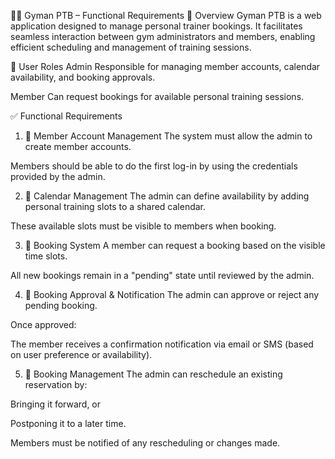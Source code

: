 🏋️‍♂️ Gyman PTB – Functional Requirements
📘 Overview
Gyman PTB is a web application designed to manage personal trainer bookings. It facilitates seamless interaction between gym administrators and members, enabling efficient scheduling and management of training sessions.

👥 User Roles
Admin
Responsible for managing member accounts, calendar availability, and booking approvals.

Member
Can request bookings for available personal training sessions.

✅ Functional Requirements
1. 🔐 Member Account Management
The system must allow the admin to create member accounts.

Members should be able to do the first log-in by using the credentials provided by the admin.

2. 📅 Calendar Management
The admin can define availability by adding personal training slots to a shared calendar.

These available slots must be visible to members when booking.

3. 📝 Booking System
A member can request a booking based on the visible time slots.

All new bookings remain in a "pending" state until reviewed by the admin.

4. 📩 Booking Approval & Notification
The admin can approve or reject any pending booking.

Once approved:

The member receives a confirmation notification via email or SMS (based on user preference or availability).

5. 🔄 Booking Management
The admin can reschedule an existing reservation by:

Bringing it forward, or

Postponing it to a later time.

Members must be notified of any rescheduling or changes made.